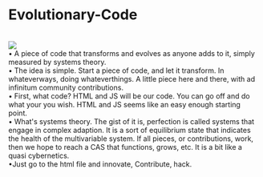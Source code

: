 # Evolutionary-Code
<br>
<img src="https://f004.backblazeb2.com/b2api/v1/b2_download_file_by_id?fileId=4_ze04938f492835fad82330b11_f1116eb9306804399_d20221005_m160731_c004_v0402011_t0001_u01664986051922" />
<br>
• A piece of code that transforms and evolves as anyone adds to it, simply measured by systems theory.
<br>
• The idea is simple. Start a piece of code, and let it transform. In whateverways, doing whateverthings. A little piece here and there, with ad infinitum community contributions. 
<br>
• First, what code? HTML and JS will be our code. You can go off and do what your you wish. HTML and JS seems like an easy enough starting point.
<br>
• What's systems theory. The gist of it is, perfection is called systems that engage in complex adaption. It is a sort of equilibrium state that indicates the health of the multivariable system. If all pieces, or contributions, work, then we hope to reach a CAS that functions, grows, etc. It is a bit like a quasi cybernetics. 
<br>
•Just go to the html file and innovate, Contribute, hack.
